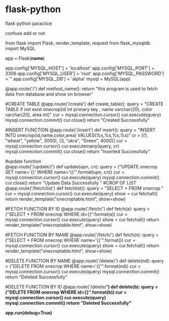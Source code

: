 # flask-python
flask python paractice

confuse add or not

from flask import Flask, render_template, request
from flask_mysqldb import MySQL

app = Flask(__name__)

app.config['MYSQL_HOST'] = 'localhost'
app.config['MYSQL_PORT'] = 3306
app.config['MYSQL_USER'] = 'root'
app.config['MYSQL_PASSWORD'] = ''
app.config['MYSQL_DB'] = 'alpha'
mysql = MySQL(app)


@app.route('/')
def method_name():
    return "this program is used to fetch data fron database and show on browser"

#CREATE TABLE 
@app.route('/create')
def create_table():
    query = "CREATE TABLE if not exist onecrop(id int primary key , name varchar(20), color varchar(20), area int)"
    cur = mysql.connection.cursor()
    cur.execute(query)
    mysql.connection.commit()
    cur.close()
    return "Created Successfully"

#INSERT FUNCTION
@app.route('/insert')
def insert():
    query = "INSERT INTO onecrop(id,name,color,area) VALUES(%s,%s,%s,%s)"
    cr = [(1, "wheat", "yellow", 3000), (3, "okra", "Green", 4000)]
    cur = mysql.connection.cursor()
    cur.executemany(query, cr)
    mysql.connection.commit()
    cur.close()
    return "Inserted Successfully"
    
#update function   
@app.route('/update/<upn>/<cn>')
def update(upn, cn):
    query = ("UPDATE onecrop SET name='{}' WHERE name='{}'".format(upn, cn))
    cur = mysql.connection.cursor()
    cur.execute(query)
    mysql.connection.commit()
    cur.close()
    return "Update Data Successfully "
#CROP OF LIST
@app.route('/fetch/list')
def fetchlist():
    query = "SELECT * FROM onecrop "
    cur = mysql.connection.cursor()
    cur.execute(query)
    show = cur.fetchall()
    return render_template("onecroptable.html", show=show)

#FETCH FUNCTION BY ID
@app.route('/fetch/<a>')
def fetch(a):
    query = ("SELECT * FROM onecrop WHERE id={}".format(a))
    cur = mysql.connection.cursor()
    cur.execute(query)
    show = cur.fetchall()
    return render_template("onecroptable.html", show=show)
    
#FETCH FUNCTION BY NAME
@app.route('/fetch/<n>')
def fetch(n):
    query = ("SELECT * FROM onecrop WHERE name='{}'".format())
    cur = mysql.connection.cursor()
    cur.execute(query)
    show = cur.fetchall()
    return render_template("onecroptable.html", show=show)
   
#DELETE FUNCTION BY NAME
@app.route('/delete/<nd>')
def delete(nd):
    query = ("DELETE FROM onecrop WHERE  name='{}'".format(nd))
    cur = mysql.connection.cursor()
    cur.execute(query)
    mysql.connection.commit()
    return "Deleted Successfully"    
    
#DELETE FUNCTION BY ID
@app.route('/delete/<b>')
def delete(b):
    query = ("DELETE FROM onecrop WHERE  id={}".format(b))
    cur = mysql.connection.cursor()
    cur.execute(query)
    mysql.connection.commit()
    return "Deleted Successfully"


app.run(debug=True)
